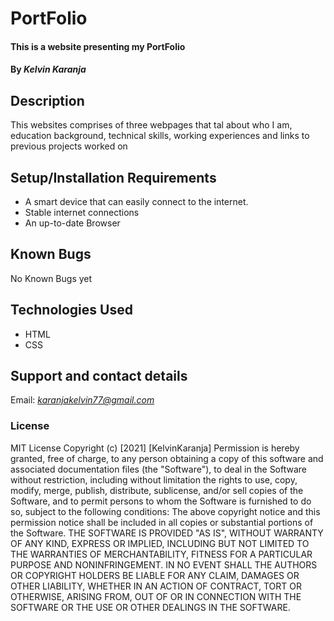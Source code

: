 # PortFolio
#### This is a website presenting my PortFolio
#### By *Kelvin Karanja*
## Description
This websites comprises of three webpages that tal about who I am, education background, technical skills, working experiences and links to previous projects worked on
## Setup/Installation Requirements
* A smart device that can easily connect to the internet.
* Stable internet connections 
* An up-to-date Browser
## Known Bugs
No Known Bugs yet
## Technologies Used
* HTML
* CSS
## Support and contact details
Email: *karanjakelvin77@gmail.com*
### License
MIT License
Copyright (c) [2021] [KelvinKaranja]
Permission is hereby granted, free of charge, to any person obtaining a copy
of this software and associated documentation files (the "Software"), to deal
in the Software without restriction, including without limitation the rights
to use, copy, modify, merge, publish, distribute, sublicense, and/or sell
copies of the Software, and to permit persons to whom the Software is
furnished to do so, subject to the following conditions:
The above copyright notice and this permission notice shall be included in all
copies or substantial portions of the Software.
THE SOFTWARE IS PROVIDED "AS IS", WITHOUT WARRANTY OF ANY KIND, EXPRESS OR
IMPLIED, INCLUDING BUT NOT LIMITED TO THE WARRANTIES OF MERCHANTABILITY,
FITNESS FOR A PARTICULAR PURPOSE AND NONINFRINGEMENT. IN NO EVENT SHALL THE
AUTHORS OR COPYRIGHT HOLDERS BE LIABLE FOR ANY CLAIM, DAMAGES OR OTHER
LIABILITY, WHETHER IN AN ACTION OF CONTRACT, TORT OR OTHERWISE, ARISING FROM,
OUT OF OR IN CONNECTION WITH THE SOFTWARE OR THE USE OR OTHER DEALINGS IN THE
SOFTWARE.